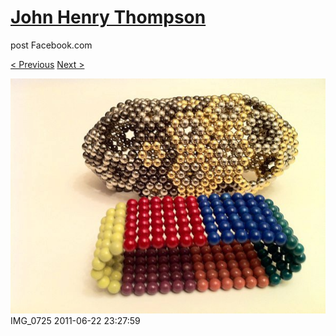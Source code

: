 # [John Henry Thompson](../README.md)
post Facebook.com

[< Previous](2011-06-22-2.md) [Next >](2011-06-22-4.md)

[![](../media/2011-06-22/Magnetic-Balls-IMG_0725.jpg)](../README.md)
IMG_0725
2011-06-22 23:27:59
